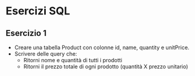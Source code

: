 # Esercizi SQL
## Esercizio 1
- Creare una tabella Product con colonne id, name, quantity e unitPrice.
- Scrivere delle query che:
  - Ritorni nome e quantità di tutti i prodotti
  - Ritorni il prezzo totale di ogni prodotto (quantità X prezzo unitario) 
